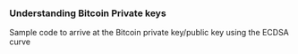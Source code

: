 ### Understanding Bitcoin Private keys

Sample code to arrive at the Bitcoin private key/public key using the ECDSA curve